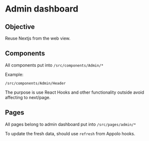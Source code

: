 # Admin dashboard
## Objective
Reuse Nextjs from the web view.

## Components

All components put into `/src/components/Admin/*`

Example: 
```
/src/components/Admin/Header
```

The purpose is use React Hooks and other functionality outside avoid affecting to next/page.

## Pages

All pages belong to admin dashboard put into `/src/pages/admin/*`

To update the fresh data, should use `refresh` from Appolo hooks.